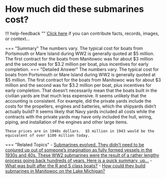 # How much did these submarines cost?

!!! help-feedback ""
    <a href="/feedback/" data-feedback-link>Click here</a>
    if you can contribute facts, records, images, or context…

<a id="summary"></a>
=== "Summary"
    The numbers vary. The typical cost for boats from Portsmouth or Mare Island during WW2 is generally quoted at $5 million. The first contract for the boats from Manitowoc was for about $3 million and the second was for $3.2 million per boat, plus incentives for early completion.
=== "Detailed Answer"
    The numbers vary.  The typical cost for boats from Portsmouth or Mare Island during WW2 is generally quoted at $5 million.  The first contract for the boats from Manitowoc was for about $3 million and the second was for $3.2 million per boat, plus incentives for early completion.  That doesn’t necessarily mean that the boats built in the civilian yards are that much less expensive.  It seems unlikely that the accounting is consistent.  For example, did the private yards include the costs for the propellers, engines and batteries, which the shipyards didn’t actually build?  It seems likely that Navy yards included all costs while the contracts with the private yards may have only included the hull, wiring, piping, and installation of the engines and other large items.

    These prices are in 1940s dollars.  $5 million in 1943 would be the equivalent of over $100 million today.
=== "Related Topics"
    - [Submarines evolved. They didn’t need to be conjured up out of someone’s imagination as fully formed vessels in the 1930s and 40s. These WW2 submarines were the result of a rather lengthy process going back hundreds of years. Here is a quick summary, up…](./submarines-evolved-they-didnt-need-to-be-conjured-up-out-of-someones-imagination.md#summary)
    - [What was built after the R and S class boats?](./what-was-built-after-the-r-and-s-class-boats.md#summary)
    - [How could they build submarines in Manitowoc on the Lake Michigan?](./how-could-they-build-submarines-in-manitowoc-on-the-lake-michigan.md#summary)
